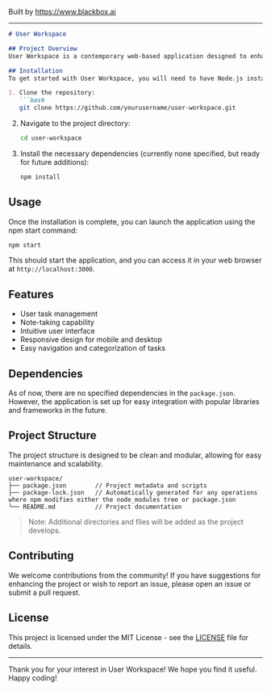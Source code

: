 
Built by https://www.blackbox.ai

---

```markdown
# User Workspace

## Project Overview
User Workspace is a contemporary web-based application designed to enhance personal productivity by providing users with a dedicated environment to manage tasks, notes, and other personal projects. The goal is to provide a seamless experience that allows users to focus on their work without distractions.

## Installation
To get started with User Workspace, you will need to have Node.js installed on your machine. 

1. Clone the repository:
   ```bash
   git clone https://github.com/yourusername/user-workspace.git
   ```
   
2. Navigate to the project directory:
   ```bash
   cd user-workspace
   ```

3. Install the necessary dependencies (currently none specified, but ready for future additions):
   ```bash
   npm install
   ```

## Usage
Once the installation is complete, you can launch the application using the npm start command:

```bash
npm start
```

This should start the application, and you can access it in your web browser at `http://localhost:3000`. 

## Features
- User task management
- Note-taking capability
- Intuitive user interface
- Responsive design for mobile and desktop
- Easy navigation and categorization of tasks

## Dependencies
As of now, there are no specified dependencies in the `package.json`. However, the application is set up for easy integration with popular libraries and frameworks in the future.

## Project Structure
The project structure is designed to be clean and modular, allowing for easy maintenance and scalability. 

```plaintext
user-workspace/
├── package.json        // Project metadata and scripts 
├── package-lock.json   // Automatically generated for any operations where npm modifies either the node_modules tree or package.json
└── README.md           // Project documentation
```

> Note: Additional directories and files will be added as the project develops.

## Contributing
We welcome contributions from the community! If you have suggestions for enhancing the project or wish to report an issue, please open an issue or submit a pull request.

## License
This project is licensed under the MIT License - see the [LICENSE](LICENSE) file for details.

---

Thank you for your interest in User Workspace! We hope you find it useful. Happy coding!
```